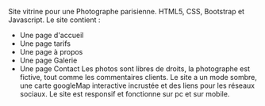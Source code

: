 Site vitrine pour une Photographe parisienne.
HTML5, CSS, Bootstrap et Javascript.
Le site contient :
- Une page d'accueil
- Une page tarifs
- Une page à propos
- Une page Galerie
- Une page Contact
Les photos sont libres de droits, la photographe est fictive, tout comme les commentaires clients.
Le site a un mode sombre, une carte googleMap interactive incrustée et des liens pour les réseaux sociaux.
Le site est responsif et fonctionne sur pc et sur mobile.
